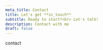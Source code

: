 ```yaml
---
meta_title: Contact
title: Let's get **in_touch**
subtitle: Ready to start?<br> Let's talk!
description: Contact with me
draft: false
---
```


contact
